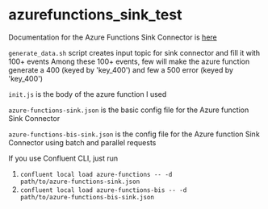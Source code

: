 # azurefunctions_sink_test

Documentation for the Azure Functions Sink Connector is [here](https://docs.confluent.io/current/connect/kafka-connect-azure-functions/index.html)

<code>generate_data.sh</code> script creates input topic for sink connector and fill it with 100+ events
Among these 100+ events, few will make the azure function generate a 400 (keyed by 'key_400') and few a 500 error (keyed by 'key_400')

<code>init.js</code> is the body of the azure function I used

<code>azure-functions-sink.json</code> is the basic config file for the Azure function Sink Connector

<code>azure-functions-bis-sink.json</code> is the  config file for the Azure function Sink Connector using batch and parallel requests

If you use Confluent CLI, just run
1. <code>confluent local load azure-functions -- -d path/to/azure-functions-sink.json</code>
2. <code>confluent local load azure-functions-bis -- -d path/to/azure-functions-bis-sink.json</code>



